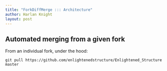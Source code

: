 ```yaml
--- 
title: "ForkDiffMerge ::: Architecture"
author: Harlan Knight
layout: post
---
```


Automated merging from a given fork
-----------------------------------

From an individual fork, under the hood:

    git pull https://github.com/enlightenedstructure/Enlightened_Structure master

